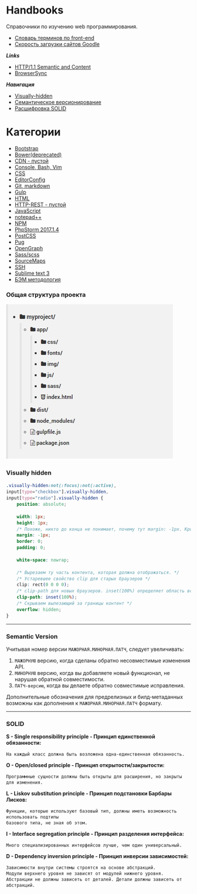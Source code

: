 # Handbooks
Справочники по изучению web программирования.

* [Словарь терминов по front-end](src/termins.md)
* [Скорость загрузки сайтов Goodle](https://developers.google.com/speed/)

***Links***
* [HTTP/1.1 Semantic and Content](https://tools.ietf.org/html/rfc7231#page-3)
* [BrowserSync](https://browsersync.io)

***Навигация***
* [Visually-hidden](https://github.com/deonisiu/Web-Handbooks#visually-hidden)
* [Семантическое версионирование]()
* [Расшифровка SOLID]()

# Категории
* [Bootstrap](src/Bootstrap/)
* [Bower(deprecated)](src/Bower/)
* [CDN - пустой](src/CDN/)
* [Console, Bash, Vim](src/Console/)
* [CSS](src/CSS/)
* [EditorConfig](src/EditorConfig/)
* [Git, markdown](src/Git/)
* [Gulp](src/Gulp/)
* [HTML](src/HTML/)
* [HTTP-REST - пустой](src/HTTP-REST/)
* [JavaScript](src/JavaScript/)
* [notepad++](src/notepad++/)
* [NPM](src/Npm/)
* [PhpStorm 2017.1.4](src/PhpStorm/)
* [PostCSS](src/PostCSS/)
* [Pug](src/Pug/)
* [OpenGraph](src/OpenGraph/)
* [Sass/scss](src/Sass/)
* [SourceMaps](src/SourceMaps/)
* [SSH](src/SSH/)
* [Sublime text 3](src/Sublime/)
* [БЭМ методология](src/BEM/)

### Общая структура проекта
![project-template](src/project-template.jpg)

### Visually hidden
```css
.visually-hidden:not(:focus):not(:active),
input[type="checkbox"].visually-hidden,
input[type="radio"].visually-hidden {
	position: absolute;

	width: 1px;
	height: 1px;
    /* Похоже, никто до конца не понимает, почему тут margin: -1px. Кроме того, это приводит к проблемам (читай: https://github.com/h5bp/html5-boilerplate/issues/1985). */
	margin: -1px;
	border: 0;
	padding: 0;

	white-space: nowrap;

	/* Вырезаем ту часть контента, которая должна отображаться. */
  	/* Устаревшее свойство clip для старых браузеров */
	clip: rect(0 0 0 0);
  	/* clip-path для новых браузеров. inset(100%) определяет область вставки, которая позволит контенту исчезнуть.  */
  	clip-path: inset(100%);
    /* Скрываем вылезающий за границы контент */
	overflow: hidden;
}
```

---
### Semantic Version
Учитывая номер версии `МАЖОРНАЯ.МИНОРНАЯ.ПАТЧ`, следует увеличивать:  

 1. `МАЖОРНУЮ` версию, когда сделаны обратно несовместимые изменения API.
 2. `МИНОРНУЮ` версию, когда вы добавляете новый функционал, не нарушая
    обратной совместимости.
 3. `ПАТЧ-версию`, когда вы делаете обратно совместимые исправления.
 
Дополнительные обозначения для предрелизных и билд-метаданных возможны как дополнения к `МАЖОРНАЯ.МИНОРНАЯ.ПАТЧ` формату.

---
### SOLID

__S - Single responsibility principle - Принцип единственной обязанности:__

	На каждый класс должна быть возложена одна-единственная обязанность.
	
__O - Open/closed principle - Принцип открытости/закрытости:__

	Программные сущности должны быть открыты для расширения, но закрыты для изменения.
	
__L - Liskov substitution principle - Принцип подстановки Барбары Лисков:__

	Функции, которые используют базовый тип, должны иметь возможность использовать подтипы 
	базового типа, не зная об этом.

__I - Interface segregation principle - Принцип разделения интерфейса:__

	Много специализированных интерфейсов лучше, чем один универсальный.
	
__D - Dependency inversion principle - Принцип инверсии зависимостей:__

	Зависимости внутри системы строятся на основе абстракций. 
	Модули верхнего уровня не зависят от модулей нижнего уровня.
	Абстракции не должны зависеть от деталей. Детали должны зависеть от абстракций.